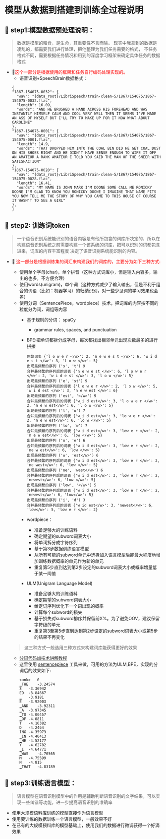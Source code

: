 # 模型从数据到搭建到训练全过程说明

## 🚩 step1:模型数据预处理说明：
> 数据是模型的粮食，是生命，其重要性不言而喻。
> 现实中我拿到的数据是凌乱的，都需要我们进行处理，把他整理为我们任务需要的格式，
> 不任务格式不同，需要根据任务情况和用到的深度学习框架来确定具体任务的数据格式
- ‍🚴‍<font style="color:red">这个一部分是根据使用的框架和任务自行编码处理实现的。</font>
  - 语音识别+SpeechBrain数据格式：
  ```
  {
  "1867-154075-0032": {
    "wav": "{data_root}/LibriSpeech/train-clean-5/1867/154075/1867-154075-0032.flac",
    "length": 16.09,
    "words": "AND HE BRUSHED A HAND ACROSS HIS FOREHEAD AND WAS INSTANTLY HIMSELF CALM AND COOL VERY WELL THEN IT SEEMS I'VE MADE AN ASS OF MYSELF BUT I'LL TRY TO MAKE UP FOR IT NOW WHAT ABOUT CAROLINE"
  },
  "1867-154075-0001": {
    "wav": "{data_root}/LibriSpeech/train-clean-5/1867/154075/1867-154075-0001.flac",
    "length": 14.9,
    "words": "THAT DROPPED HIM INTO THE COAL BIN DID HE GET COAL DUST ON HIS SHOES RIGHT AND HE DIDN'T HAVE SENSE ENOUGH TO WIPE IT OFF AN AMATEUR A RANK AMATEUR I TOLD YOU SAID THE MAN OF THE SNEER WITH SATISFACTION"
  },
  "1867-154075-0028": {
    "wav": "{data_root}/LibriSpeech/train-clean-5/1867/154075/1867-154075-0028.flac",
    "length": 16.41,
    "words": "MY NAME IS JOHN MARK I'M DOONE SOME CALL ME RONICKY DOONE I'M GLAD TO KNOW YOU RONICKY DOONE I IMAGINE THAT NAME FITS YOU NOW TELL ME THE STORY OF WHY YOU CAME TO THIS HOUSE OF COURSE IT WASN'T TO SEE A GIRL"
  },
  }
  ```
## 🚩 step2: 训练词token
> 一个语音识别系统能识别的语音内容是有他所包含的词库所决定的，所以在构建语音识别系统之前需要构建一个该系统的词库，把可以识别的词都包含进来，词库的内容丰富程度
> 决定了语音识别系统能识别的内容。
- 🚴 ‍<font style="color:red">这一部分是根据训练集的词汇来构建我们的词库的，主要分为如下三种方式:</font>
  - 使用单个字母(char)，单个拼音（这种方式词库小，但是输入内容多，输出的也多，不方便合理）
  - 使用words(unigram)，单个词（这种方式减少了输入输出，但是不利于组合的词语（比如：机器学习）的归纳识别，对一些少见词的学习效果也会差）
  - 使用分词（SentencePiece，wordpiece）技术，把词库的内容按不同的粒度分为词，词组等内容
      - 基于规则的分词： spaCy    
        - grammar rules, spaces, and punctuation
        
      - BPE:把单词都拆分成字母，每次都找出相邻单元出现次数最多的进行拼接
           
           ```
          原始词表 {'l o w e r </w>': 2, 'n e w e s t </w>': 6, 'w i d e s t </w>': 3, 'l o w </w>': 5}
          出现最频繁的序列 ('s', 't') 9
          合并最频繁的序列后的词表 {'n e w e st </w>': 6, 'l o w e r </w>': 2, 'w i d e st </w>': 3, 'l o w </w>': 5}
          出现最频繁的序列 ('e', 'st') 9
          合并最频繁的序列后的词表 {'l o w e r </w>': 2, 'l o w </w>': 5, 'w i d est </w>': 3, 'n e w est </w>': 6}
          出现最频繁的序列 ('est', '</w>') 9
          合并最频繁的序列后的词表 {'w i d est</w>': 3, 'l o w e r </w>': 2, 'n e w est</w>': 6, 'l o w </w>': 5}
          出现最频繁的序列 ('l', 'o') 7
          合并最频繁的序列后的词表 {'w i d est</w>': 3, 'lo w e r </w>': 2, 'n e w est</w>': 6, 'lo w </w>': 5}
          出现最频繁的序列 ('lo', 'w') 7
          合并最频繁的序列后的词表 {'w i d est</w>': 3, 'low e r </w>': 2, 'n e w est</w>': 6, 'low </w>': 5}
          出现最频繁的序列 ('n', 'e') 6
          合并最频繁的序列后的词表 {'w i d est</w>': 3, 'low e r </w>': 2, 'ne w est</w>': 6, 'low </w>': 5}
          出现最频繁的序列 ('w', 'est</w>') 6
          合并最频繁的序列后的词表 {'w i d est</w>': 3, 'low e r </w>': 2, 'ne west</w>': 6, 'low </w>': 5}
          出现最频繁的序列 ('ne', 'west</w>') 6
          合并最频繁的序列后的词表 {'w i d est</w>': 3, 'low e r </w>': 2, 'newest</w>': 6, 'low </w>': 5}
          出现最频繁的序列 ('low', '</w>') 5
          合并最频繁的序列后的词表 {'w i d est</w>': 3, 'low e r </w>': 2, 'newest</w>': 6, 'low</w>': 5}
          出现最频繁的序列 ('i', 'd') 3
          合并最频繁的序列后的词表 {'w id est</w>': 3, 'newest</w>': 6, 'low</w>': 5, 'low e r </w>': 2}
          ```
        
      - wordpiece：
        - 准备足够大的训练语料
        - 确定期望的subword词表大小
        - 将单词拆分成字符序列
        - 基于第3步数据训练语言模型
        - 从所有可能的subword单元中选择加入语言模型后能最大程度地增加训练数据概率的单元作为新的单元  
        - 重复第5步直到达到第2步设定的subword词表大小或概率增量低于某一阈值
        
      - ULM(Unigram Language Model)
          -  准备足够大的训练语料
          -  确定期望的subword词表大小
          -  给定词序列优化下一个词出现的概率
          -  计算每个subword的损失
          -  基于损失对subword排序并保留前X%。为了避免OOV，建议保留字符级的单元
          -  重复第3至第5步直到达到第2步设定的subword词表大小或第5步的结果不再变化
  
  > 这三种方式一般选用三种方式来构建词库能获得更好的效果
  - [分词代码加技术讲解教程](https://colab.research.google.com/drive/12yE3myHSH-eUxzNM0-FLtEOhzdQoLYWe?usp=sharing#scrollTo=0v2mq9wwfBeV)
  - 这里使用 [sentencepiece](https://github.com/google/sentencepiece) 工具来做，可用的方法为ULM,BPE，实现的分词后的效果如下:
    ```
    <unk>	0
    ▁THE	-3.24574
    S	-3.36942
    ED	-3.84667
    ▁	-3.9181
    E	-3.92003
    ▁AND	-3.92311
    ▁A	-3.97345
    ▁TO	-4.00457
    ▁OF	-4.0811
    T	-4.10382
    D	-4.2464
    ING	-4.35973
    ▁IN	-4.40413
    ▁HE	-4.52177
    Y	-4.62782
    ▁I	-4.64771
    ▁WAS	-4.70565
    M	-4.75599
    N	-4.815
    ▁THAT	-4.83189
    ```


## 🚩 step3:训练语言模型：
> 语言模型在语音识别模型中的作用是辅助判断语音识别的文字结果，可以实现一些纠错等功能，进一步提高语音识别的准确率
- 使用大规模语料库训练的模型直接作为语言模型
- 使用要训练的数据训练一个语言模型，一般效果不好
- 在已有的大规模预料库的模型基础上，使用我们的数据进行微调获得一个好滴效果